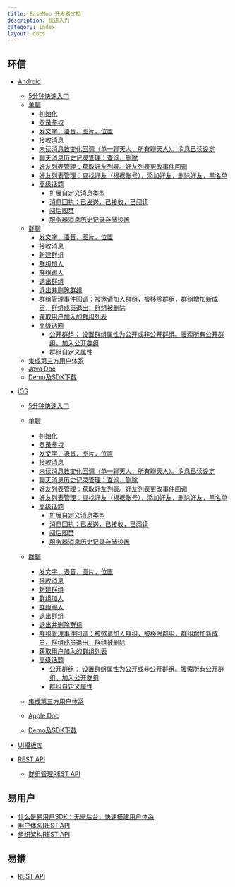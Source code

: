 ```yaml
---
title: EaseMob 开发者文档
description: 快速入门
category: index
layout: docs
---
```



## 环信


* [Android]()
 
	* [5分钟快速入门](#{site.base_url}/docs/emchat/android/quickstart.html)
	* [单聊](#{site.base_url}/docs/emchat/android/singlechat.html)
		* [初始化](#{site.base_url}/docs/emchat/android/singlechat.html)
		* [登录鉴权](#{site.base_url}/docs/emchat/android/singlechat.html)
		* [发文字，语音，图片，位置](#{site.base_url}/docs/emchat/android/singlechat.html)
		* [接收消息](#{site.base_url}/docs/emchat/android/singlechat.html)
		* [未读消息数变化回调（单一聊天人，所有聊天人）。消息已读设定](#{site.base_url}/docs/emchat/android/singlechat.html)
		* [聊天消息历史记录管理：查询，删除](#{site.base_url}/docs/emchat/android/singlechat.html)
		* [好友列表管理：获取好友列表。好友列表更改事件回调](#{site.base_url}/docs/emchat/android/singlechat.html)
		* [好友列表管理：查找好友（根据账号），添加好友，删除好友，黑名单](#{site.base_url}/docs/emchat/android/singlechat.html)
		* [高级话题](#{site.base_url}/docs/emchat/android/advanced.html)
			* [扩展自定义消息类型](#{site.base_url}/docs/emchat/android/advanced.html)
			* [消息回执：已发送，已接收，已阅读](#{site.base_url}/docs/emchat/android/advanced.html)
			* [阅后即焚](#{site.base_url}/docs/emchat/android/advanced.html)
			* [服务器消息历史记录存储设置](#{site.base_url}/docs/emchat/android/advanced.html)
	* [群聊](#{site.base_url}/docs/emchat/android/groupchat.html)
		* [发文字，语音，图片，位置](#{site.base_url}/docs/emchat/android/singlechat.html)
		* [接收消息](#{site.base_url}/docs/emchat/android/singlechat.html)
		* [新建群组](#{site.base_url}/docs/emchat/android/singlechat.html)
		* [群组加人](#{site.base_url}/docs/emchat/android/singlechat.html)
		* [群组踢人](#{site.base_url}/docs/emchat/android/singlechat.html)
		* [退出群组](#{site.base_url}/docs/emchat/android/singlechat.html)
		* [退出并删除群组](#{site.base_url}/docs/emchat/android/singlechat.html)
		* [群组管理事件回调：被邀请加入群组，被移除群组，群组增加新成员，群组成员退出，群组被删除](#{site.base_url}/docs/emchat/android/singlechat.html)
		* [获取用户加入的群组列表](#{site.base_url}/docs/emchat/android/singlechat.html)
		* [高级话题](#{site.base_url}/docs/emchat/android/advanced.html)
			* [公开群组： 设置群组属性为公开或非公开群组。搜索所有公开群组。加入公开群组](#{site.base_url}/docs/emchat/android/advanced.html)
			* [群组自定义属性](#{site.base_url}/docs/emchat/android/advanced.html)
	* [集成第三方用户体系](#{site.base_url}/docs/emchat/usersystemintegration.html)
	* [Java Doc](http://www.easemob.com/apidoc/chat/)
	* [Demo及SDK下载](www.easemob.com/downloads.php)

 
* [iOS]()
	* [5分钟快速入门](#{site.base_url}/docs/emchat/ios/quickstart.html)
	* [单聊](#{site.base_url}/docs/emchat/ios/singlechat.html)
		* [初始化](#{site.base_url}/docs/emchat/ios/singlechat.html)
		* [登录鉴权](#{site.base_url}/docs/emchat/ios/singlechat.html)
		* [发文字，语音，图片，位置](#{site.base_url}/docs/emchat/ios/singlechat.html)
		* [接收消息](#{site.base_url}/docs/emchat/ios/singlechat.html)
		* [未读消息数变化回调（单一聊天人，所有聊天人）。消息已读设定](#{site.base_url}/docs/emchat/ios/singlechat.html)
		* [聊天消息历史记录管理：查询，删除](#{site.base_url}/docs/emchat/ios/singlechat.html)
		* [好友列表管理：获取好友列表。好友列表更改事件回调](#{site.base_url}/docs/emchat/ios/singlechat.html)
		* [好友列表管理：查找好友（根据账号），添加好友，删除好友，黑名单](#{site.base_url}/docs/emchat/ios/singlechat.html)
		* [高级话题](#{site.base_url}/docs/emchat/ios/advanced.html)
			* [扩展自定义消息类型](#{site.base_url}/docs/emchat/ios/advanced.html)
			* [消息回执：已发送，已接收，已阅读](#{site.base_url}/docs/emchat/ios/advanced.html)
			* [阅后即焚](#{site.base_url}/docs/emchat/ios/advanced.html)
			* [服务器消息历史记录存储设置](#{site.base_url}/docs/emchat/ios/advanced.html)

	* [群聊](#{site.base_url}/docs/emchat/android/emchat.html)
		* [发文字，语音，图片，位置](#{site.base_url}/docs/emchat/ios/singlechat.html)
		* [接收消息](#{site.base_url}/docs/emchat/ios/singlechat.html)
		* [新建群组](#{site.base_url}/docs/emchat/ios/singlechat.html)
		* [群组加人](#{site.base_url}/docs/emchat/ios/singlechat.html)
		* [群组踢人](#{site.base_url}/docs/emchat/ios/singlechat.html)
		* [退出群组](#{site.base_url}/docs/emchat/ios/singlechat.html)
		* [退出并删除群组](#{site.base_url}/docs/emchat/ios/singlechat.html)
		* [群组管理事件回调：被邀请加入群组，被移除群组，群组增加新成员，群组成员退出，群组被删除](#{site.base_url}/docs/emchat/ios/singlechat.html)
		* [获取用户加入的群组列表](#{site.base_url}/docs/emchat/ios/singlechat.html)
		* [高级话题](#{site.base_url}/docs/emchat/ios/advanced.html)
			* [公开群组： 设置群组属性为公开或非公开群组。搜索所有公开群组。加入公开群组](#{site.base_url}/docs/emchat/ios/advanced.html)
			* [群组自定义属性](#{site.base_url}/docs/emchat/ios/advanced.html)
	* [集成第三方用户体系](#{site.base_url}/docs/emchat/usersystemintegration.html)
	* [Apple Doc](http://easemob.com/apidoc/iOS/chat/)
	* [Demo及SDK下载](www.easemob.com/downloads.php)
* [UI模板库](#{site.base_url}/docs/emchat/ui.html)
* [REST API]()
	* [群组管理REST API](#{site.base_url}/docs/emchat/rest/groupmanagement.html)

## 易用户
* [什么是易用户SDK：无需后台，快速搭建用户体系](#{site.base_url}/docs/emuser/whatisemuser.html)
* [用户体系REST API](#{site.base_url}/docs/emuser/usersystem.html)
* [组织架构REST API](#{site.base_url}/docs/emuser/organization.html)




## 易推
<!--* [Android]()
	* [5分钟快速入门]()
	* [Android 易推SDK使用详解]()
	* [Demo及SDK下载]()-->
* [REST API](#{site.base_url}/docs/empush/)